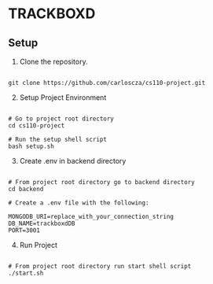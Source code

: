 # TRACKBOXD

## Setup

1. Clone the repository.

```

git clone https://github.com/carloscza/cs110-project.git

```

2. Setup Project Environment

```

# Go to project root directory
cd cs110-project

# Run the setup shell script
bash setup.sh

```

3. Create .env in backend directory

```

# From project root directory go to backend directory
cd backend

# Create a .env file with the following:

MONGODB_URI=replace_with_your_connection_string
DB_NAME=trackboxdDB
PORT=3001

```

4. Run Project

```

# From project root directory run start shell script
./start.sh

```
